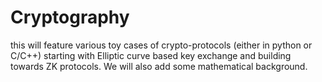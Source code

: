# Cryptography
this will feature various toy cases of crypto-protocols (either in python or C/C++) starting with Elliptic curve based key exchange and building towards ZK protocols. We will also add some mathematical background.
